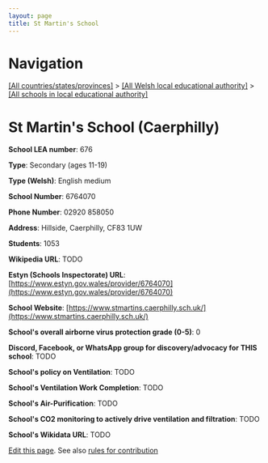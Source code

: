 ```yaml
---
layout: page
title: St Martin's School
---
```

# Navigation

[[All countries/states/provinces]](../../..) > [[All Welsh local educational authority]](../..) > [[All schools in local educational authority]](..)

# St Martin's School (Caerphilly)

**School LEA number**: 676

**Type**: Secondary (ages 11-19)

**Type (Welsh)**: English medium

**School Number**: 6764070

**Phone Number**: 02920 858050

**Address**: Hillside, Caerphilly, CF83 1UW

**Students**: 1053

**Wikipedia URL**: TODO

**Estyn (Schools Inspectorate) URL**: [https://www.estyn.gov.wales/provider/6764070](https://www.estyn.gov.wales/provider/6764070)

**School Website**: [https://www.stmartins.caerphilly.sch.uk/](https://www.stmartins.caerphilly.sch.uk/)

**School's overall airborne virus protection grade (0-5)**: 0

**Discord, Facebook, or WhatsApp group for discovery/advocacy for THIS school**: TODO

**School's policy on Ventilation**: TODO

**School's Ventilation Work Completion**: TODO

**School's Air-Purification**: TODO

**School's CO2 monitoring to actively drive ventilation and filtration**: TODO

**School's Wikidata URL**: TODO




[Edit this page](https://github.com/ventilate-schools/Wales/edit/prif/./Caerphilly/St_Martin's_School.md). See also [rules for contribution](../../../contribution-rules/)